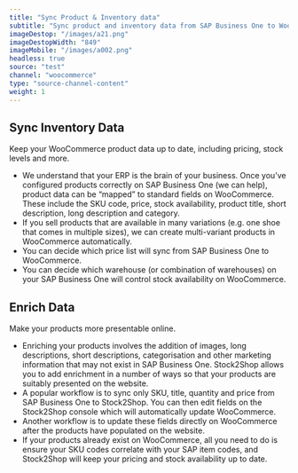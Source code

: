 ```yaml
---
title: "Sync Product & Inventory data"
subtitle: "Sync product and inventory data from SAP Business One to WooCommerce."
imageDestop: "/images/a21.png"
imageDestopWidth: "849"
imageMobile: "/images/a002.png"
headless: true
source: "test"
channel: "woocommerce"
type: "source-channel-content"
weight: 1
---
```


## Sync Inventory Data
Keep your WooCommerce product data up to date, including pricing, stock levels and more.

- We understand that your ERP is the brain of your business. Once you’ve configured products correctly on SAP Business One (we can help), product data can be “mapped” to standard fields on WooCommerce. These include the SKU code, price, stock availability, product title, short description, long description and category.
- If you sell products that are available in many variations (e.g. one shoe that comes in multiple sizes), we can create multi-variant products in WooCommerce automatically. 
- You can decide which price list will sync from SAP Business One to WooCommerce. 
- You can decide which warehouse (or combination of warehouses) on your SAP Business One will control stock availability on WooCommerce.

## Enrich Data
Make your products more presentable online.

- Enriching your products involves the addition of images, long descriptions, short descriptions, categorisation and other marketing information that may not exist in SAP Business One. Stock2Shop allows you to add enrichment in a number of ways so that your products are suitably presented on the website. 
- A popular workflow is to sync only SKU, title, quantity and price from SAP Business One to Stock2Shop. You can then edit fields on the Stock2Shop console which will automatically update WooCommerce. 
- Another workflow is to update these fields directly on WooCommerce after the products have populated on the website.
- If your products already exist on WooCommerce, all you need to do is ensure your SKU codes correlate with your SAP item codes, and Stock2Shop will keep your pricing and stock availability up to date.